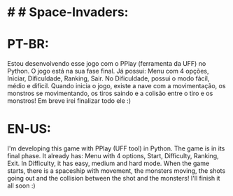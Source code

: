 # # # Space-Invaders:
# PT-BR:
  Estou desenvolvendo esse jogo com o PPlay (ferramenta da UFF) no Python.
  O jogo está na sua fase final. Já possui: Menu com 4 opções, Iniciar, Dificuldade, Ranking, Sair. No Dificuldade, possui o modo fácil, médio e difícil.
  Quando inicia o jogo, existe a nave com a movimentação, os monstros se movimentando, os tiros saindo e a colisão entre o tiro e os monstros!
  Em breve irei finalizar todo ele :)
 
# EN-US:
  I'm developing this game with PPlay (UFF tool) in Python.
  The game is in its final phase. It already has: Menu with 4 options, Start, Difficulty, Ranking, Exit. In Difficulty, it has easy, medium and hard mode.
  When the game starts, there is a spaceship with movement, the monsters moving, the shots going out and the collision between the shot and the monsters!
  I'll finish it all soon :)
